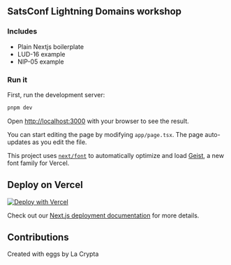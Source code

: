 ## SatsConf Lightning Domains workshop

### Includes

- Plain Nextjs boilerplate
- LUD-16 example
- NIP-05 example

### Run it

First, run the development server:

```bash
pnpm dev
```

Open [http://localhost:3000](http://localhost:3000) with your browser to see the result.

You can start editing the page by modifying `app/page.tsx`. The page auto-updates as you edit the file.

This project uses [`next/font`](https://nextjs.org/docs/app/building-your-application/optimizing/fonts) to automatically optimize and load [Geist](https://vercel.com/font), a new font family for Vercel.

## Deploy on Vercel

[![Deploy with Vercel](https://vercel.com/button)](https://vercel.com/new/clone?repository-url=https%3A%2F%2Fgithub.com%2Flacrypta%2Fsatsconf)

Check out our [Next.js deployment documentation](https://nextjs.org/docs/app/building-your-application/deploying) for more details.

## Contributions

Created with eggs by La Crypta
